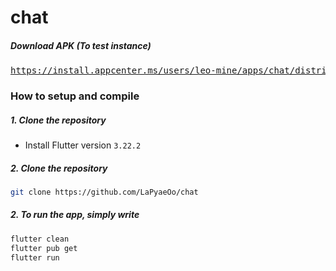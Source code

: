 # chat

##### Download APK (To test instance)
<pre><a href="https://install.appcenter.ms/users/leo-mine/apps/chat/distribution_groups/public%20share/releases/1">https://install.appcenter.ms/users/leo-mine/apps/chat/distribution_groups/public%20share/releases/1</a></pre>

### How to setup and compile

##### 1. Clone the repository
- Install Flutter version `3.22.2`

##### 2. Clone the repository
```bash
git clone https://github.com/LaPyaeOo/chat
```

##### 2. To run the app, simply write
```bash
flutter clean
flutter pub get
flutter run
```
